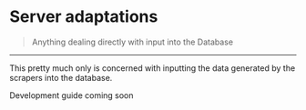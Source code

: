 # Server adaptations

> Anything dealing directly with input into the Database

-----

This pretty much only is concerned with inputting the data generated by the scrapers into the database.

Development guide coming soon